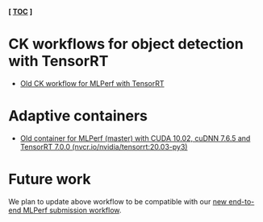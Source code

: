 ﻿**[ [TOC](../README.md) ]**

# CK workflows for object detection with TensorRT

* [Old CK workflow for MLPerf with TensorRT](https://github.com/mlcommons/ck-mlops/tree/main/program/mlperf-inference-vision)

# Adaptive containers

* [Old container for MLPerf (master) with CUDA 10.02, cuDNN 7.6.5 and TensorRT 7.0.0 (nvcr.io/nvidia/tensorrt:20.03-py3)](https://github.com/mlcommons/ck-mlops/tree/main/docker/mlperf-inference-vision-tensorrt-with-ck)

# Future work

We plan to update above workflow to be compatible with our 
[new end-to-end MLPerf submission workflow](https://github.com/mlcommons/ck-mlops/tree/main/module/bench.mlperf.inference).
